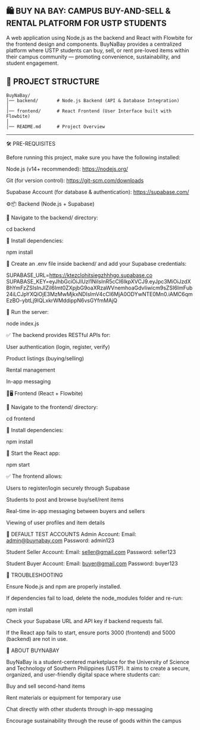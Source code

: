 🛍️ BUY NA BAY: CAMPUS BUY-AND-SELL & RENTAL PLATFORM FOR USTP STUDENTS
--------------------------------------------------------------
A web application using Node.js as the backend and React with Flowbite for the frontend design and components.
BuyNaBay provides a centralized platform where USTP students can buy, sell, or rent pre-loved items within their campus community — promoting convenience, sustainability, and student engagement.

📂 PROJECT STRUCTURE
--------------------------------------------------------------
```
BuyNaBay/
│── backend/       # Node.js Backend (API & Database Integration)
│
│── frontend/      # React Frontend (User Interface built with Flowbite)
│
│── README.md      # Project Overview
```

---


🛠️ PRE-REQUISITES

Before running this project, make sure you have the following installed:

Node.js (v14+ recommended): https://nodejs.org/

Git (for version control): https://git-scm.com/downloads

Supabase Account (for database & authentication): https://supabase.com/

⚙️📦 Backend (Node.js + Supabase)

📌 Navigate to the backend/ directory:

cd backend


📌 Install dependencies:

npm install


📌 Create an .env file inside backend/ and add your Supabase credentials:

SUPABASE_URL=https://ktezclohitsiegzhhhgo.supabase.co
SUPABASE_KEY=eyJhbGciOiJIUzI1NiIsInR5cCI6IkpXVCJ9.eyJpc3MiOiJzdXBhYmFzZSIsInJlZiI6Imt0ZXpjbG9oaXRzaWVnemhoaGdvIiwicm9sZSI6ImFub24iLCJpYXQiOjE3MzMwMjkxNDIsImV4cCI6MjA0ODYwNTE0Mn0.iAMC6qmEzBO-ybtLj9lQLxkrWMddippN6vsGYfmMAjQ


📌 Run the server:

node index.js


✅ The backend provides RESTful APIs for:

User authentication (login, register, verify)

Product listings (buying/selling)

Rental management

In-app messaging

🎨🖥️ Frontend (React + Flowbite)

📌 Navigate to the frontend/ directory:

cd frontend


📌 Install dependencies:

npm install


📌 Start the React app:

npm start


✅ The frontend allows:

Users to register/login securely through Supabase

Students to post and browse buy/sell/rent items

Real-time in-app messaging between buyers and sellers

Viewing of user profiles and item details

🔐 DEFAULT TEST ACCOUNTS
Admin Account:
Email: admin@buynabay.com
Password: admin123

Student Seller Account:
Email: seller@gmail.com
Password: seller123

Student Buyer Account:
Email: buyer@gmail.com
Password: buyer123

🔧 TROUBLESHOOTING

Ensure Node.js and npm are properly installed.

If dependencies fail to load, delete the node_modules folder and re-run:

npm install


Check your Supabase URL and API key if backend requests fail.

If the React app fails to start, ensure ports 3000 (frontend) and 5000 (backend) are not in use.

🧠 ABOUT BUYNABAY

BuyNaBay is a student-centered marketplace for the University of Science and Technology of Southern Philippines (USTP).
It aims to create a secure, organized, and user-friendly digital space where students can:

Buy and sell second-hand items

Rent materials or equipment for temporary use

Chat directly with other students through in-app messaging

Encourage sustainability through the reuse of goods within the campus
